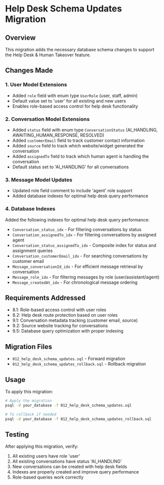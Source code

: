 # Help Desk Schema Updates Migration

## Overview
This migration adds the necessary database schema changes to support the Help Desk & Human Takeover feature.

## Changes Made

### 1. User Model Extensions
- Added `role` field with enum type `UserRole` (user, staff, admin)
- Default value set to 'user' for all existing and new users
- Enables role-based access control for help desk functionality

### 2. Conversation Model Extensions
- Added `status` field with enum type `ConversationStatus` (AI_HANDLING, AWAITING_HUMAN_RESPONSE, RESOLVED)
- Added `customerEmail` field to track customer contact information
- Added `source` field to track which website/widget generated the conversation
- Added `assignedTo` field to track which human agent is handling the conversation
- Default status set to 'AI_HANDLING' for all conversations

### 3. Message Model Updates
- Updated role field comment to include 'agent' role support
- Added database indexes for optimal help desk query performance

### 4. Database Indexes
Added the following indexes for optimal help desk query performance:
- `Conversation_status_idx` - For filtering conversations by status
- `Conversation_assignedTo_idx` - For filtering conversations by assigned agent
- `Conversation_status_assignedTo_idx` - Composite index for status and assignment queries
- `Conversation_customerEmail_idx` - For searching conversations by customer email
- `Message_conversationId_idx` - For efficient message retrieval by conversation
- `Message_role_idx` - For filtering messages by role (user/assistant/agent)
- `Message_createdAt_idx` - For chronological message ordering

## Requirements Addressed
- 8.1: Role-based access control with user roles
- 8.2: Help desk route protection based on user roles
- 9.1: Conversation metadata tracking (customer email, source)
- 9.2: Source website tracking for conversations
- 9.5: Database query optimization with proper indexing

## Migration Files
- `012_help_desk_schema_updates.sql` - Forward migration
- `012_help_desk_schema_updates_rollback.sql` - Rollback migration

## Usage
To apply this migration:
```bash
# Apply the migration
psql -d your_database -f 012_help_desk_schema_updates.sql

# To rollback if needed
psql -d your_database -f 012_help_desk_schema_updates_rollback.sql
```

## Testing
After applying this migration, verify:
1. All existing users have role 'user'
2. All existing conversations have status 'AI_HANDLING'
3. New conversations can be created with help desk fields
4. Indexes are properly created and improve query performance
5. Role-based queries work correctly